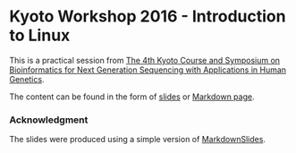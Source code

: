 # Kyoto Workshop 2016 - Introduction to Linux

This is a practical session from [The 4th Kyoto Course and Symposium on Bioinformatics for Next Generation Sequencing with Applications in Human Genetics](http://www.genome.med.kyoto-u.ac.jp/NgsCourse/).

The content can be found in the form of [slides]() or [Markdown page](doc/md/BasicLinux.md).


### Acknowledgment

The slides were produced using a simple version of [MarkdownSlides](https://github.com/asanzdiego/markdownslides).


